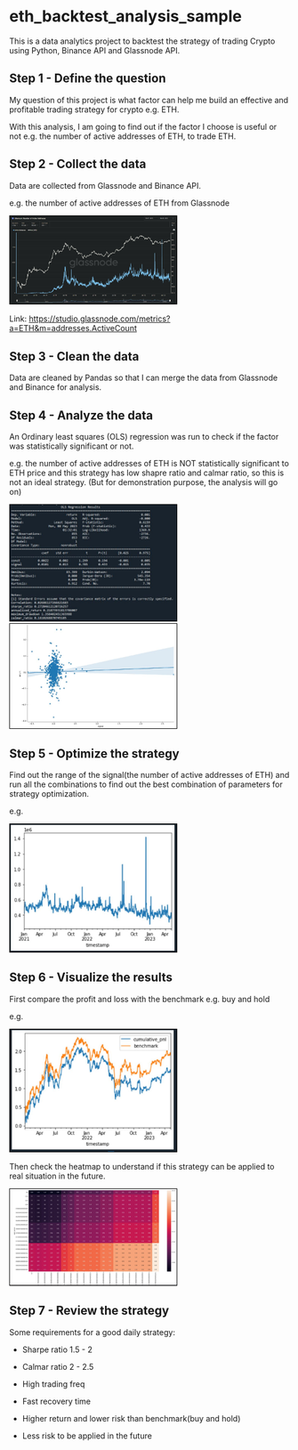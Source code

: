 # eth_backtest_analysis_sample

This is a data analytics project to backtest the strategy of trading Crypto using Python, Binance API and Glassnode API.

## Step 1 - Define the question

My question of this project is what factor can help me build an effective and profitable trading strategy for crypto e.g. ETH.

With this analysis, I am going to find out if the factor I choose is useful or not e.g. the number of active addresses of ETH, to trade ETH.

## Step 2 - Collect the data

Data are collected from Glassnode and Binance API.

e.g. the number of active addresses of ETH from Glassnode

<img src="./images/GN_price_active_addresses.JPG" style="border: 1px solid black; width: 300px">

Link: https://studio.glassnode.com/metrics?a=ETH&m=addresses.ActiveCount

## Step 3 - Clean the data

Data are cleaned by Pandas so that I can merge the data from Glassnode and Binance for analysis.

## Step 4 - Analyze the data

An Ordinary least squares (OLS) regression was run to check if the factor was statistically significant or not.

e.g. the number of active addresses of ETH is NOT statistically significant to ETH price and this strategy has low shapre ratio and calmar ratio, so this is not an ideal strategy. (But for demonstration purpose, the analysis will go on)

<img src="./images/reg_result.JPG" style="border: 1px solid black; width: 300px">

<img src="./images/reg_grpah.JPG" style="border: 1px solid black; width: 300px">

## Step 5 - Optimize the strategy

Find out the range of the signal(the number of active addresses of ETH) and run all the combinations to find out the best combination of parameters for strategy optimization.

e.g. 

<img src="./images/optimization.JPG" style="border: 1px solid black; width: 300px">

## Step 6 - Visualize the results

First compare the profit and loss with the benchmark e.g. buy and hold

e.g.

<img src="./images/pnl_comparison.JPG" style="border: 1px solid black; width: 300px">

Then check the heatmap to understand if this strategy can be applied to real situation in the future. 

<img src="./images/heatmap.JPG" style="border: 1px solid black; width: 300px">

## Step 7 - Review the strategy

Some requirements for a good daily strategy:

   * Sharpe ratio 1.5 - 2  

   * Calmar ratio 2 - 2.5

   * High trading freq

   * Fast recovery time
   
   * Higher return and lower risk than benchmark(buy and hold)
   
   * Less risk to be applied in the future




